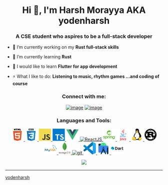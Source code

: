 <h1 align="center">Hi 👋, I'm Harsh Morayya AKA yodenharsh</h1>
<h3 align="center">A CSE student who aspires to be a full-stack developer</h3>

- 🔭 I’m currently working on my **Rust full-stack skills**

- 🌱 I’m currently learning **Rust**

- 🚩 I would like to learn **Flutter for app development**

- ⚡ What I like to do: **Listening to music, rhythm games ...and coding of course**

<h3 align="center">Connect with me:</h3>
<div align="center">

[![image](https://img.shields.io/badge/LinkedIn-0077B5?style=for-the-badge&logo=linkedin&logoColor=white)](https://www.linkedin.com/in/harsh-morayya/)
[![image](https://img.shields.io/badge/Gmail-D14836?style=for-the-badge&logo=gmail&logoColor=white)](mailto:harshmorayya3@gmail.com)

</div>

<h3 align="center">Languages and Tools:</h3>

<p align="center"> 
  <a href="https://www.w3.org/html/" target="_blank"> 
    <img src="https://raw.githubusercontent.com/devicons/devicon/master/icons/html5/html5-original-wordmark.svg" alt="html5" width="40" height="40"/> 
  </a>
  <a href="https://www.w3schools.com/css/" target="_blank"> 
    <img src="https://raw.githubusercontent.com/devicons/devicon/master/icons/css3/css3-original-wordmark.svg" alt="css3" width="40" height="40"/> 
  </a> 
  <a href="https://developer.mozilla.org/en-US/docs/Web/JavaScript" target="_blank"> 
    <img src="https://raw.githubusercontent.com/devicons/devicon/master/icons/javascript/javascript-original.svg" alt="javascript" width="40" height="40"/> 
  </a> 
    <a href="https://www.typescriptlang.org/" target="_blank"> 
    <img src="https://raw.githubusercontent.com/devicons/devicon/master/icons/typescript/typescript-original.svg" alt="TypeScript" width="40" height="40"/> 
  </a> 
  <a href="https://vuejs.org/" target="_blank"> 
    <img src="https://raw.githubusercontent.com/devicons/devicon/master/icons/vuejs/vuejs-original.svg" alt="Vuejs" width="40" height="40"/> 
  </a>
    <a href="https://react.dev/" target="_blank"> 
    <img src="https://cdn.jsdelivr.net/gh/devicons/devicon/icons/react/react-original.svg" alt="ReactJS" width="40" height="40"/> 
  </a>
  <a href="https://spring.io/projects/spring-framework" target="_blank"> 
    <img src="https://raw.githubusercontent.com/devicons/devicon/master/icons/spring/spring-original-wordmark.svg" alt="Spring" width="40" height="40"/> 
  </a>
  <a href="https://java.com/" target="_blank"> 
    <img src="https://github.com/devicons/devicon/raw/master/icons/java/java-original-wordmark.svg" alt="Java" width="40" height="40"/> 
  </a>
  <a href="https://www.linux.org/" target="_blank"> 
    <img src="https://raw.githubusercontent.com/devicons/devicon/master/icons/linux/linux-original.svg" alt="linux" width="40" height="40"/> 
  </a> 
    <a href="https://rust-lang.org" target="_blank">
    <img src="https://raw.githubusercontent.com/devicons/devicon/1119b9f84c0290e0f0b38982099a2bd027a48bf1/icons/rust/rust-plain.svg" alt="Rust" width="40" height = "40"/>
  </a>
    <a href="https://www.mysql.com/" target="_blank"> 
    <img src="https://raw.githubusercontent.com/devicons/devicon/master/icons/mysql/mysql-original-wordmark.svg" alt="MySQL" width="40" height="40"/> 
  </a>
  <a href="https://www.mongodb.com/" target="_blank"> 
    <img src="https://raw.githubusercontent.com/devicons/devicon/1119b9f84c0290e0f0b38982099a2bd027a48bf1/icons/mongodb/mongodb-original-wordmark.svg" alt="MongoDB" width="40" height="40"/> 
  </a> 
  <a href="https://git-scm.com/" target="_blank"> 
    <img src="https://www.vectorlogo.zone/logos/git-scm/git-scm-icon.svg" alt="git" width="40" height="40"/> 
  </a>
  <a href="https://code.visualstudio.com/" target="_blank">
    <img src="https://raw.githubusercontent.com/devicons/devicon/master/icons/vscode/vscode-original.svg" alt="vscode" width="40" height="40"/>
  </a>
  <a href="https://developer.android.com/studio" target="_blank">
    <img src="https://raw.githubusercontent.com/devicons/devicon/master/icons/androidstudio/androidstudio-original.svg" alt="android-studio" width="40" height = "40"/>
  <a href="https://dart.dev/" target="_blank">
    <img src="https://raw.githubusercontent.com/devicons/devicon/master/icons/dart/dart-original-wordmark.svg" alt="android-studio" width="40" height = "40"/>
  </a>
</p>
  
  <p align= "center">
  <img height= "150" src="https://github-readme-stats.vercel.app/api?username=yodenharsh&show_icons=true&theme=radical&include_all_commits=true" />
</p>

  
  ------
  
  [yodenharsh](https://github.com/yodenharsh)
